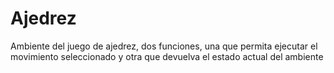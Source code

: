 # Ajedrez
Ambiente del juego de ajedrez, dos funciones, una que permita ejecutar el movimiento seleccionado y otra que devuelva el estado actual del ambiente

